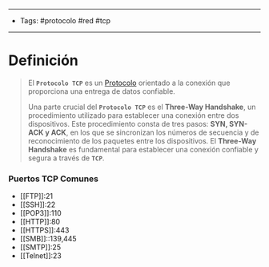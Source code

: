 --------------------
- Tags: #protocolo #red #tcp
-----------------------------
# Definición

> El **`Protocolo TCP`** es un [Protocolo](Protocolos%20Comunes.md) orientado a la conexión que proporciona una entrega de datos confiable.
> 
> Una parte crucial del **`Protocolo TCP`** es el **Three-Way Handshake**, un procedimiento utilizado para establecer una conexión entre dos dispositivos. Este procedimiento consta de tres pasos: **SYN, SYN-ACK y ACK**, en los que se sincronizan los números de secuencia y de reconocimiento de los paquetes entre los dispositivos. El **Three-Way Handshake** es fundamental para establecer una conexión confiable y segura a través de **`TCP`**.

### Puertos TCP Comunes

- [[FTP]]:21
- [[SSH]]:22
- [[POP3]]:110
- [[HTTP]]:80
- [[HTTPS]]:443
- [[SMB]]::139,445
- [[SMTP]]:25
- [[Telnet]]:23
